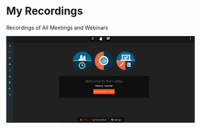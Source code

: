 # My Recordings

Recordings of All Meetings and Webinars

![](../../.gitbook/assets/image%20%28209%29.png)

